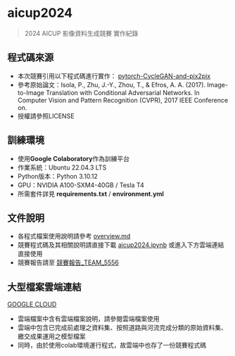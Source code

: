 # aicup2024
> 2024 AICUP 影像資料生成競賽 實作紀錄

## 程式碼來源
- 本次競賽引用以下程式碼進行實作：
[pytorch-CycleGAN-and-pix2pix](https://github.com/junyanz/pytorch-CycleGAN-and-pix2pix.git)
- 參考原始論文：Isola, P., Zhu, J.-Y., Zhou, T., & Efros, A. A. (2017). Image-to-Image Translation with Conditional Adversarial Networks. In Computer Vision and Pattern Recognition (CVPR), 2017 IEEE Conference on.
- 授權請參照LICENSE

## 訓練環境
- 使用**Google Colaboratory**作為訓練平台
- 作業系統：Ubuntu 22.04.3 LTS
- Python版本：Python 3.10.12
- GPU：NVIDIA A100-SXM4-40GB / Tesla T4
- 所需套件詳見 **requirements.txt** / **environment.yml**

## 文件說明
- 各程式檔案使用說明請參考 [overview.md](docs/overview.md)
- 競賽程式碼及其相關說明請直接下載 [aicup2024.ipynb](aicup2024.ipynb) 或進入下方雲端連結直接使用
- 競賽報告請至 [競賽報告_TEAM_5556](競賽報告)

## 大型檔案雲端連結
[GOOGLE CLOUD](https://drive.google.com/drive/folders/1-jQx8Z9FtfxWSRHC5nv1TgTz36S0h308?usp=drive_link)
- 雲端檔案中含有雲端檔案說明，請參閱雲端檔案使用
- 雲端中包含已完成前處理之資料集、按照道路與河流完成分類的原始資料集、繳交成果運用之模型檔案
- 同時，由於使用colab環境運行程式，故雲端中也存了一份競賽程式碼
